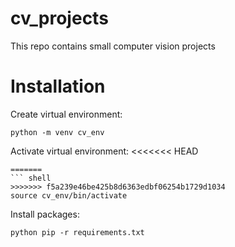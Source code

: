 # cv_projects
This repo contains small computer vision projects 

# Installation
Create virtual environment:
``` shell
python -m venv cv_env
```
Activate virtual environment:
<<<<<<< HEAD
```shell
=======
``` shell
>>>>>>> f5a239e46be425b8d6363edbf06254b1729d1034
source cv_env/bin/activate
```
Install packages:
``` shell
python pip -r requirements.txt
```
